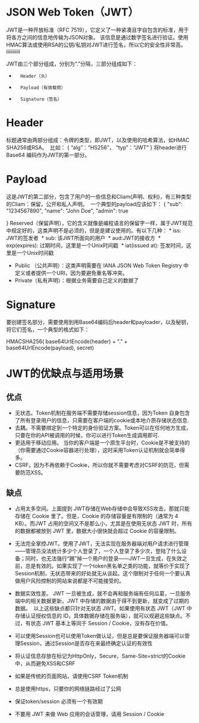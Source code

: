 
# JSON Web Token（JWT）
JWT是一种开放标准（RFC 7519），它定义了一种紧凑且字自包含的标准，用于将各方之间的信息地传输为JSON对象。 该信息是通过数字签名进行验证。使用HMAC算法或使用RSA的公钥/私钥对JWT进行签名，所以它的安全性非常高。
iiiiiiiiiii

JWT由三个部分组成，分别为“.”分隔，三部分组成如下：
* 		Header（头）
* 		Payload（有效载荷）
* 		Signature（签名） 

# Header
标题通常由两部分组成：令牌的类型，即JWT，以及使用的哈希算法，如HMAC SHA256或RSA。  比如：
{
  “alg”：“HS256”，
  “typ”：“JWT”
}
将header进行Base64 编码作为JWT的第一部分。

# Payload
这是JWT的第二部分，包含了用户的一些信息和Cliam(声明、权利)，有三种类型的Cliam：保留，公开和私人声明。  一个典型的payload应该如下：
{
  "sub": "1234567890",
  "name": "John Doe",
  "admin": true

}
Reserved（保留声明），它的含义就像是编程语言的保留字一样，属于JWT规范中规定好的，这类声明不是必须的，但是是建议使用的。有以下几种：
    * 		iss: JWT的签发者 
    * 		sub: 该JWT所面向的用户 
    * 		aud:JWT的接收方 
    * 		exp(expires): 过期时间，这里是一个Unix时间戳 
    * 		iat(issued at): 签发时间，这里是一个Unix时间戳 
* Public （公共声明）：这类声明需要在 IANA JSON Web Token Registry 中定义或者提供一个URI，因为要避免重名等冲突。 
* Private（私有声明）：根据业务需要自己定义的数据了 




# Signature

要创建签名部分，需要使用到用Base64编码后header和payloader，以及秘钥，将它们签名，一个典型的格式如下： 

HMACSHA256(
  base64UrlEncode(header) + "." +
  base64UrlEncode(payload),
  secret)



# JWT的优缺点与适用场景
## 优点
* 无状态。Token机制在服务端不需要存储session信息，因为Token 自身包含了所有登录用户的信息，只需要在客户端的cookie或本地介质存储状态信息. 
* 去耦。不需要绑定到一个特定的身份验证方案。Token可以在任何地方生成，只要在你的API被调用的时候，你可以进行Token生成调用即可. 
* 更适用于移动应用。 当你的客户端是一个原生平台时，Cookie是不被支持的（你需要通过Cookie容器进行处理），这时采用Token认证机制就会简单得多。 
* CSRF。因为不再依赖于Cookie，所以你就不需要考虑对CSRF的防范，但需要防范XSS。 
## 缺点
* 占用太多空间。上面提到 JWT存储在Web存储中会导致XSS攻击，那就只能存储在 Cookie 里了。但是，Cookie 的存储容量是有限制的（通常为 4 KB）。而JWT 占用的空间又不是那么小，尤其是在使用无状态 JWT 时，所有的数据都被放到 JWT 里，数据大小很快就会超过 Cookie 的容量限制。 
* 无法完全掌控JWT。使用了JWT，无法实现在服务器端对用户请求进行管理——管理员没法统计多少个人登录了，一个人登录了多少次，登陆了什么设备；同时，也无法强行“踢”掉一个用户的登录——JWT一旦生成，在失效之前，总是有效的。如果实现了一个token黑名单之类的功能，就等价于实现了Session机制，无状态带来的好处就无从谈起。这个限制对于任何一个要认真做用户风险控制的网站来说都是不可能接受的。 
* 数据实效性差。 JWT 一旦被生成，就不会再和服务端有任何瓜葛，一旦服务端中的相关数据更新，JWT 中存储的数据由于得不到更新，就变成了过期的数据。 
以上这些缺点都只针对无状态 JWT。如果使用有状态 JWT（JWT 中存储认证授权信息的 ID，具体数据存储在服务端），就可以规避这些缺点。不过，有状态 JWT 基本上等同于 Session / Cookie，没有存在价值。


* 可以使用Session也可以使用Token做认证，但是总是要保证服务器端可以管理Session，通过Session是否存在来最终确定认证的有效性 
* 将认证信息存放在标记为HttpOnly，Secure，Same-Site=strict的Cookie中，从而避免XSS和CSRF 
* 如果是传统的页面网站，请使用CSRF Token机制 
* 总是使用https，只要你的网络链路经过了公网 
* 保证token/session 必须有一个有效期 
* 不要用 JWT 来做 Web 应用的会话管理，请用 Session / Cookie 

		


